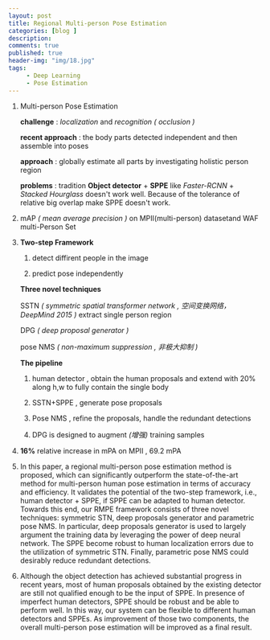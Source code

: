 ```yaml
---
layout: post
title: Regional Multi-person Pose Estimation
categories: [blog ]
description:
comments: true
published: true
header-img: "img/18.jpg"
tags:
     - Deep Learning
     - Pose Estimation
---
```


1. Multi-person Pose Estimation

   **challenge** : *localization* and *recognition ( occlusion )*

   **recent approach** : the body parts detected independent and then assemble into poses

   **approach** : globally estimate all parts by investigating holistic person region

   **problems** : tradition **Object detector** + **SPPE** like *Faster-RCNN* + *Stacked Hourglass* doesn't work well. Because of the tolerance of relative big overlap make SPPE doesn't work.

2. mAP *( mean average precision )* on MPII(multi-person) datasetand WAF multi-Person Set

3. **Two-step Framework**

   1) detect diffirent people in the image

   2) predict pose independently

   **Three novel techniques**

   SSTN *( symmetric spatial transformer network , 空间变换网络，DeepMind 2015 )* extract single person region

   DPG *( deep proposal generator )*

   pose NMS *( non-maximum suppression , 非极大抑制 )*

   **The pipeline**

   1) human detector , obtain the human proposals and extend with 20% along h,w to fully contain the single body

   2) SSTN+SPPE , generate pose proposals

   3) Pose NMS , refine the proposals, handle the redundant detections

   4) DPG is designed to augment *(增强)* training samples

4. **16%** relative increase in mPA on MPII , 69.2 mPA

5. In this paper, a regional multi-person pose estimation method is proposed, which can significantly outperform the state-of-the-art method for multi-person human pose estimation in terms of accuracy and efficiency. It validates the potential of the two-step framework, i.e., human detector + SPPE, if SPPE can be adapted to human detector. Towards this end, our RMPE framework consists of three novel techniques: symmetric STN, deep proposals generator and parametric pose NMS. In particular, deep proposals generator is used to largely argument the training data by leveraging the power of deep neural network. The SPPE become robust to human localization errors due to the utilization of symmetric STN. Finally, parametric pose NMS could desirably reduce redundant detections.

6. Although the object detection has achieved substantial progress in recent years, most of human proposals obtained by the existing detector are still not qualified enough to be the input of SPPE. In presence of imperfect human detectors, SPPE should be robust and be able to perform well. In this way, our system can be flexible to different human detectors and SPPEs. As improvement of those two components, the overall multi-person pose estimation will be improved as a final result.
